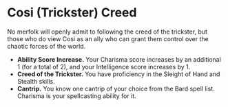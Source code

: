 # Cosi (Trickster) Creed
No merfolk will openly admit to following the creed of the trickster, but those who do view Cosi as an ally who can grant them control over the chaotic forces of the world.

* **Ability Score Increase.** Your Charisma score increases by an additional 1 (for a total of 2), and your Intelligence score increases by 1.
* **Creed of the Trickster.** You have proficiency in the Sleight of Hand and Stealth skills.
* **Cantrip.** You know one cantrip of your choice from the Bard spell list. Charisma is your spellcasting ability for it.
